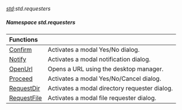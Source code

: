 _[std](../../modules/std/std-module.md):std.requesters_
##### Namespace std.requesters

| Functions | |
|:---|:---|
| [Confirm](std-requesters-confirm.md) | Activates a modal Yes/No dialog. |
| [Notify](std-requesters-notify.md) | Activates a modal notification dialog. |
| [OpenUrl](std-requesters-openurl.md) | Opens a URL using the desktop manager. |
| [Proceed](std-requesters-proceed.md) | Activates a modal Yes/No/Cancel dialog. |
| [RequestDir](std-requesters-requestdir.md) | Activates a modal directory requester dialog. |
| [RequestFile](std-requesters-requestfile.md) | Activates a modal file requester dialog. |
